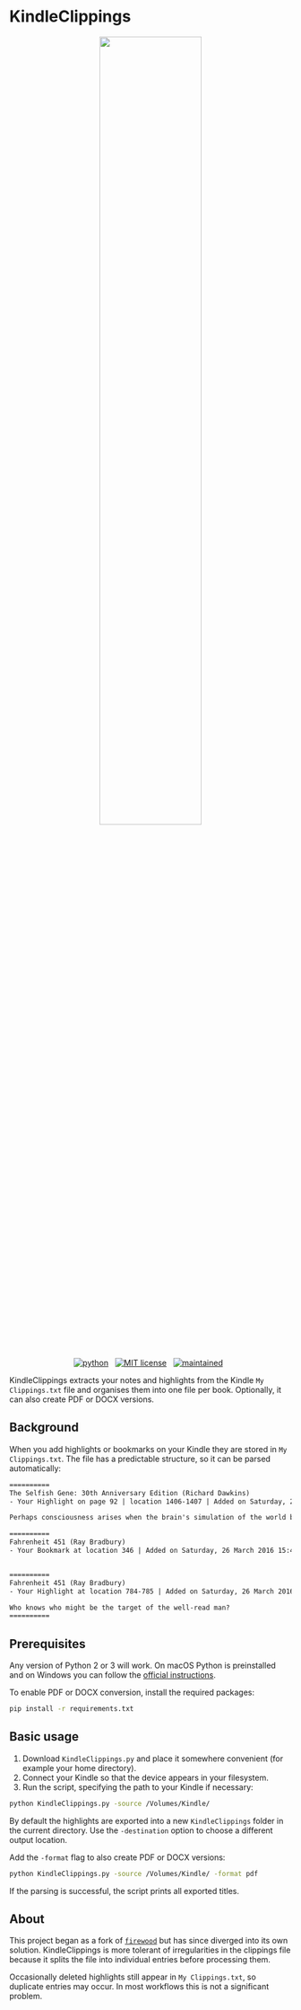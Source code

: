 # KindleClippings

<p align="center">
    <img width=60% src="https://github.com/robertmartin8/KindleClippings/blob/master/media/logo.png">
</p>

<!-- buttons -->
<p align="center">
    <a href="https://www.python.org/">
        <img src="https://img.shields.io/badge/python-v2,3-blue.svg" alt="python"></a> &nbsp;
    <a href="https://opensource.org/licenses/MIT">
        <img src="https://img.shields.io/badge/license-MIT-blue.svg" alt="MIT license"></a> &nbsp;
    <a href="https://github.com/robertmartin8/PyPortfolioOpt/graphs/commit-activity">
        <img src="https://img.shields.io/badge/Maintained%3F-yes-blue.svg" alt="maintained"></a> &nbsp;
</p>

KindleClippings extracts your notes and highlights from the Kindle `My Clippings.txt` file and organises them into one file per book. Optionally, it can also create PDF or DOCX versions.

## Background

When you add highlights or bookmarks on your Kindle they are stored in `My Clippings.txt`. The file has a predictable structure, so it can be parsed automatically:

```txt
==========
The Selfish Gene: 30th Anniversary Edition (Richard Dawkins)
- Your Highlight on page 92 | location 1406-1407 | Added on Saturday, 26 March 2016 14:59:39

Perhaps consciousness arises when the brain's simulation of the world becomes so complete that it must include a model of itself.(4)

==========
Fahrenheit 451 (Ray Bradbury)
- Your Bookmark at location 346 | Added on Saturday, 26 March 2016 15:46:21


==========
Fahrenheit 451 (Ray Bradbury)
- Your Highlight at location 784-785 | Added on Saturday, 26 March 2016 18:37:26

Who knows who might be the target of the well-read man?
==========
```

## Prerequisites

Any version of Python 2 or 3 will work. On macOS Python is preinstalled and on Windows you can follow the [official instructions](http://docs.python-guide.org/en/latest/starting/install3/win/).

To enable PDF or DOCX conversion, install the required packages:

```bash
pip install -r requirements.txt
```

## Basic usage

1. Download `KindleClippings.py` and place it somewhere convenient (for example your home directory).
2. Connect your Kindle so that the device appears in your filesystem.
3. Run the script, specifying the path to your Kindle if necessary:

```bash
python KindleClippings.py -source /Volumes/Kindle/
```

By default the highlights are exported into a new `KindleClippings` folder in the current directory. Use the `-destination` option to choose a different output location.

Add the `-format` flag to also create PDF or DOCX versions:

```bash
python KindleClippings.py -source /Volumes/Kindle/ -format pdf
```

If the parsing is successful, the script prints all exported titles.

## About

This project began as a fork of [`firewood`](https://github.com/sebpearce/firewood) but has since diverged into its own solution. KindleClippings is more tolerant of irregularities in the clippings file because it splits the file into individual entries before processing them.

Occasionally deleted highlights still appear in `My Clippings.txt`, so duplicate entries may occur. In most workflows this is not a significant problem.
